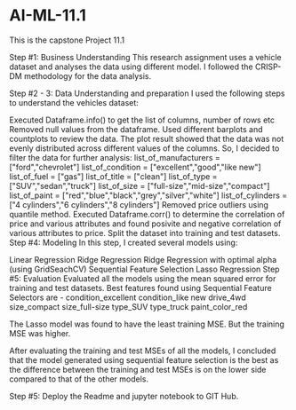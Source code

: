 # AI-ML-11.1
This is the capstone Project 11.1

Step #1: Business Understanding This research assignment uses a vehicle dataset and analyses the data using different model. I followed the CRISP-DM methodology for the data analysis.

Step #2 - 3: Data Understanding and preparation I used the following steps to understand the vehicles dataset:

Executed Dataframe.info() to get the list of columns, number of rows etc
Removed null values from the dataframe.
Used different barplots and countplots to review the data.
The plot result showed that the data was not evenly distributed across different values of the columns. So, I decided to filter the data for further analysis: list_of_manufacturers = ["ford","chevrolet"] list_of_condition = ["excellent","good","like new"] list_of_fuel = ["gas"] list_of_title = ["clean"] list_of_type = ["SUV","sedan","truck"] list_of_size = ["full-size","mid-size","compact"] list_of_paint = ["red","blue","black","grey","silver","white"] list_of_cylinders = ["4 cylinders","6 cylinders","8 cylinders"]
Removed price outliers using quantile method.
Executed Dataframe.corr() to determine the correlation of price and various
attributes and found posivite and negative correlation of various attributes to price.
Split the dataset into training and test datasets.
Step #4: Modeling In this step, I created several models using:

Linear Regression
Ridge Regression
Ridge Regression with optimal alpha (using GridSeachCV)
Sequential Feature Selection
Lasso Regression
Step #5: Evaluation Evaluated all the models using the mean squared error for training and test datasets. Best features found using Sequential Feature Selectors are - condition_excellent
condition_like new
drive_4wd
size_compact size_full-size
type_SUV
type_truck
paint_color_red

The Lasso model was found to have the least training MSE. But the training MSE was higher.

After evaluating the training and test MSEs of all the models, I concluded that the model generated using sequential feature selection is the best as the difference between the training and test MSEs is on the lower side compared to that of the other models.

Step #5: Deploy the Readme and jupyter notebook to GIT Hub.


